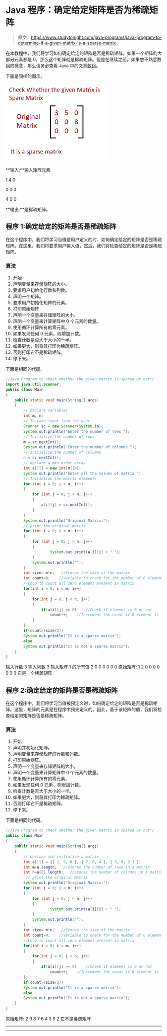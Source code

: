 # Java 程序：确定给定矩阵是否为稀疏矩阵

> 原文：<https://www.studytonight.com/java-programs/java-program-to-determine-if-a-given-matrix-is-a-sparse-matrix>

在本教程中，我们将学习如何确定给定的矩阵是否是稀疏矩阵。如果一个矩阵的大部分元素都是 0，那么这个矩阵就是稀疏矩阵。但是在继续之前，如果您不熟悉数组的概念，那么请务必查看 Java 中的文章[数组](https://www.studytonight.com/java/array.php)。

下面是同样的图示。

![](img/a0527d966b83c83f68c876bc7395e09f.png)

**输入:**输入矩阵元素:

1 4 0

0 0 0

4 0 0

**输出:**是稀疏矩阵。

## 程序 1:确定给定的矩阵是否是稀疏矩阵

在这个程序中，我们将学习当值是用户定义的时，如何确定给定的矩阵是否是稀疏矩阵。在这里，我们将要求用户输入值，然后，我们将检查给定的矩阵是否是稀疏矩阵。

### 算法

1.  开始
2.  声明变量来存储矩阵的大小。
3.  要求用户初始化行数和列数。
4.  声明一个矩阵。
5.  要求用户初始化矩阵的元素。
6.  打印原始矩阵
7.  声明一个变量来存储矩阵的大小。
8.  声明一个变量来计算矩阵中 0 个元素的数量。
9.  使用循环计算所有的零元素。
10.  如果发现任何 0 元素，则增加计数。
11.  检查计数是否大于大小的一半。
12.  如果更大，则将其打印为稀疏矩阵。
13.  否则打印它不是稀疏矩阵。
14.  停下来。

下面是相同的代码。

```java
//Java Program to check whether the given matrix is sparse or not*/
import java.util.Scanner; 
public class Main 
{ 
    public static void main(String[] args) 
    { 
        // declare variables 
        int m, n;  
        // To take input from the user
        Scanner sc = new Scanner(System.in); 
        System.out.println("Enter the number of rows ");   
        // Initialize the number of rows 
        m = sc.nextInt();   
        System.out.println("Enter the number of columns ");  
        // Initialize the number of columns 
        n = sc.nextInt();   
        // declare a mxn order array 
        int a[][] = new int[m][n];   
        System.out.println("Enter all the values of matrix "); 
        // Initialize the matrix elements
        for (int i = 0; i < m; i++) 
        { 
            for (int j = 0; j < n; j++) 
            { 
                a[i][j] = sc.nextInt();                 
            } 
        }    
        System.out.println("Original Matrix:"); 
        // print the original matrix 
        for (int i = 0; i < m; i++) 
        { 
            for (int j = 0; j < n; j++) 
            { 
                    System.out.print(a[i][j] + " "); 
            } 
            System.out.println(""); 
        } 
        int size= m*n;   //Stores the size of the matrix 
        int count=0;    //Variable to check for the number of 0 elements        
        //Loop to count all zero element present in matrix    
        for(int i = 0; i < m; i++)
        {    
            for(int j = 0; j < n; j++)
            {    
                if(a[i][j] == 0)    //Check if element is 0 or not
                    count++;    //Increment the count if 0 element is found
            }    
        }        
        if(count>(size/2))
        System.out.println("It is a sparse matrix");
        else
        System.out.println("It is not a sparse matrix");           
    } 
}
```

输入行数 3
输入列数 3
输入矩阵 1 的所有值 2 0 0 0 0 0 0
原始矩阵:
1 2 0
0 0 0
0 0 0
它是一个稀疏矩阵

## 程序 2:确定给定的矩阵是否是稀疏矩阵

在这个程序中，我们将学习当值被预定义时，如何确定给定的矩阵是否是稀疏矩阵。这里，矩阵的元素是在程序中预先定义的。因此，基于该矩阵的值，我们将检查给定的矩阵是否是稀疏矩阵。

### 算法

1.  开始
2.  声明并初始化矩阵。
3.  声明变量来存储矩阵的行数和列数。
4.  打印原始矩阵。
5.  声明一个变量来存储矩阵的大小。
6.  声明一个变量来计算矩阵中 0 个元素的数量。
7.  使用循环计算所有的零元素。
8.  如果发现任何 0 元素，则增加计数。
9.  检查计数是否大于大小的一半。
10.  如果更大，则将其打印为稀疏矩阵。
11.  否则打印它不是稀疏矩阵。
12.  停下来。

下面是相同的代码。

```java
//Java Program to check whether the given matrix is sparse or not*/
public class Main 
{ 
    public static void main(String[] args) 
    {         
        // declare and initialize a matrix 
        int a[][] = {{ 2, 9, 8 }, { 7, 6, 4 }, { 3, 9, 2 } };   
        int m=a.length;   //Stores the number of rows in a matrix
        int n=a[0].length;   //Stores the number of columns in a matrix 
         // print the original matrix 
        System.out.println("Original Matrix:"); 
        for (int i = 0; i < m; i++) 
        { 
            for (int j = 0; j < n; j++) 
            { 
                    System.out.print(a[i][j] + " "); 
            } 
            System.out.println(""); 
        }   
        int size= m*n;   //Stores the size of the matrix        
        int count=0;    //Variable to check for the number of 0 elements        
        //Loop to count all zero element present in matrix    
        for(int i = 0; i < m; i++)
        {    
            for(int j = 0; j < n; j++)
            {    
                if(a[i][j] == 0)    //Check if element is 0 or not
                    count++;    //Increment the count if 0 element is found            }    
        }        
        if(count>(size/2))
        System.out.println("It is a sparse matrix");
        else
        System.out.println("It is not a sparse matrix");           
    } 
}
```

原始矩阵:
2 9 8
7 6 4
3 9 2
它不是稀疏矩阵

* * *

* * *